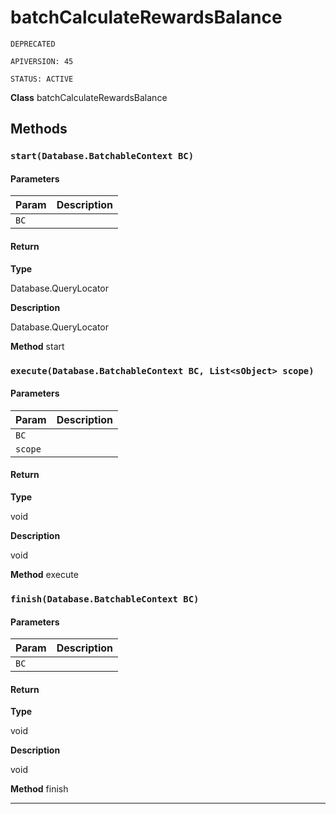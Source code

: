 # batchCalculateRewardsBalance

`DEPRECATED`

`APIVERSION: 45`

`STATUS: ACTIVE`

**Class** batchCalculateRewardsBalance

## Methods
### `start(Database.BatchableContext BC)`
#### Parameters

|Param|Description|
|---|---|
|`BC`||

#### Return

**Type**

Database.QueryLocator

**Description**

Database.QueryLocator


**Method** start

### `execute(Database.BatchableContext BC, List<sObject> scope)`
#### Parameters

|Param|Description|
|---|---|
|`BC`||
|`scope`||

#### Return

**Type**

void

**Description**

void


**Method** execute

### `finish(Database.BatchableContext BC)`
#### Parameters

|Param|Description|
|---|---|
|`BC`||

#### Return

**Type**

void

**Description**

void


**Method** finish

---

